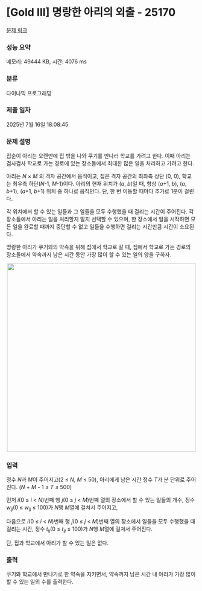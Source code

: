 # [Gold III] 명랑한 아리의 외출 - 25170 

[문제 링크](https://www.acmicpc.net/problem/25170) 

### 성능 요약

메모리: 49444 KB, 시간: 4076 ms

### 분류

다이나믹 프로그래밍

### 제출 일자

2025년 7월 16일 18:08:45

### 문제 설명

<p>집순이 아리는 오랜만에 집 밖을 나와 쿠기를 만나러 학교를 가려고 한다. 이때 아리는 겸사겸사 학교로 가는 경로에 있는 장소들에서 최대한 많은 일을 처리하고 가려고 한다.</p>

<p>아리는 <em>N</em> × <em>M</em> 의 격자 공간에서 움직이고, 집은 격자 공간의 최좌측 상단 (0, 0), 학교는 최우측 하단(<em>N</em>-1, <em>M</em>-1)이다. 아리의 현재 위치가 (<em>a</em>, <em>b</em>)일 때, 항상 (<em>a</em>+1, <em>b</em>), (<em>a</em>, <em>b</em>+1), (<em>a</em>+1, <em>b</em>+1) 위치 중 하나로 움직인다. 단, 한 번 이동할 때마다 추가로 1분이 걸린다.</p>

<p>각 위치에서 할 수 있는 일들과 그 일들을 모두 수행했을 때 걸리는 시간이 주어진다. 각 장소들에서 아리는 일을 처리할지 말지 선택할 수 있으며, 한 장소에서 일을 시작하면 모든 일을 완료할 때까지 중단할 수 없고 일들을 수행하면 걸리는 시간만큼 시간이 소요된다.</p>

<p>명랑한 아리가 쿠기와의 약속을 위해 집에서 학교로 갈 때, 집에서 학교로 가는 경로의 장소들에서 약속까지 남은 시간 동안 가장 많이 할 수 있는 일의 양을 구하자.</p>

<p style="text-align: center;"><img alt="" src="https://upload.acmicpc.net/c0f668e1-4cd6-4130-b91e-5c8d16f86471/-/preview/" width="500px"></p>

### 입력 

 <p>정수 <em>N</em>과 <em>M</em>이 주어지고(2 ≤ <em>N</em>, <em>M</em> ≤ 50), 아리에게 남은 시간 정수 <em>T</em>가 분 단위로 주어진다. (<em>N</em> + <em>M</em> - 1 ≤ <em>T</em> ≤ 500)</p>

<p>먼저 <em>i</em>(0 ≤ <em>i</em> < <em>N</em>)번째 행 <em>j</em>(0 ≤ <em>j</em> < <em>M</em>)번째 열의 장소에서 할 수 있는 일들의 개수, 정수 <em>w<sub>ij</sub></em>(0 ≤ <em>w<sub>ij</sub></em> ≤ 100)가 <em>N</em>행 <em>M</em>열에 걸쳐서 주어지고,</p>

<p>다음으로 <em>i</em>(0 ≤ <em>i</em> < <em>N</em>)번째 행 <em>j</em>(0 ≤ <em>j</em> < <em>M</em>)번째 열의 장소에서 일들을 모두 수행했을 때 걸리는 시간, 정수 <em>t<sub>ij</sub></em>(0 ≤ <em>t<sub>ij</sub></em> ≤ 100)가 <em>N</em>행 <em>M</em>열에 걸쳐서 주어진다.</p>

<p>단, 집과 학교에서 아리가 할 수 있는 일은 없다.</p>

### 출력 

 <p>쿠기와 학교에서 만나기로 한 약속을 지키면서, 약속까지 남은 시간 내 아리가 가장 많이 할 수 있는 일의 수를 출력한다.</p>

